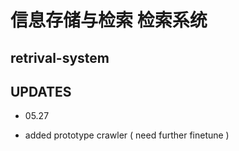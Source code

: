 # 信息存储与检索 检索系统
retrival-system
---
## UPDATES
+ 05.27
* added prototype crawler ( need further finetune )
